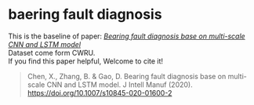 # baering fault diagnosis
This is the baseline of paper: [*Bearing fault diagnosis base on multi-scale CNN and LSTM model*](https://doi.org/10.1007/s10845-020-01600-2)  
Dataset come form CWRU.  
If you find this paper helpful, Welcome to cite it!
> Chen, X., Zhang, B. & Gao, D. Bearing fault diagnosis base on multi-scale CNN and LSTM model. J Intell Manuf (2020). https://doi.org/10.1007/s10845-020-01600-2
